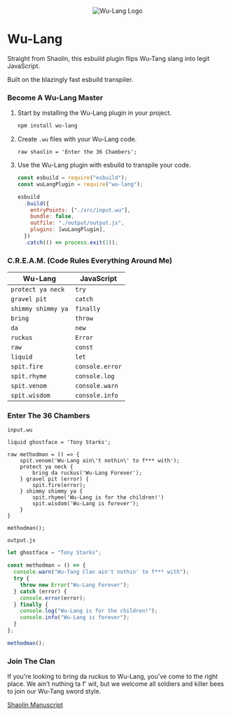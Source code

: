 <div align="center">

![Wu-Lang Logo](assets/wu-lang-logo-300px.png)

</div>

# Wu-Lang

Straight from Shaolin, this esbuild plugin flips Wu-Tang slang into legit JavaScript.

Built on the blazingly fast esbuild transpiler.

### Become A Wu-Lang Master

1. Start by installing the Wu-Lang plugin in your project.

   ```bash
   npm install wu-lang
   ```

2. Create `.wu` files with your Wu-Lang code.

   ```wu
   raw shaolin = 'Enter the 36 Chambers';
   ```

3. Use the Wu-Lang plugin with esbuild to transpile your code.

   ```javascript
   const esbuild = require("esbuild");
   const wuLangPlugin = require("wu-lang");

   esbuild
     .build({
       entryPoints: ["./src/input.wu"],
       bundle: false,
       outfile: "./output/output.js",
       plugins: [wuLangPlugin],
     })
     .catch(() => process.exit(1));
   ```

### C.R.E.A.M. (Code Rules Everything Around Me)

| Wu-Lang            | JavaScript      |
| ------------------ | --------------- |
| `protect ya neck`  | `try`           |
| `gravel pit`       | `catch`         |
| `shimmy shimmy ya` | `finally`       |
| `bring`            | `throw`         |
| `da`               | `new`           |
| `ruckus`           | `Error`         |
| `raw`              | `const`         |
| `liquid`           | `let`           |
| `spit.fire`        | `console.error` |
| `spit.rhyme`       | `console.log`   |
| `spit.venom`       | `console.warn`  |
| `spit.wisdom`      | `console.info`  |

### Enter The 36 Chambers

`input.wu`

```wu"
liquid ghostface = 'Tony Starks';

raw methodman = () => {
    spit.venom('Wu-Lang ain\'t nothin\' to f*** with');
    protect ya neck {
        bring da ruckus('Wu-Lang Forever');
    } gravel pit (error) {
        spit.fire(error);
    } shimmy shimmy ya {
        spit.rhyme('Wu-Lang is for the children!')
        spit.wisdom('Wu-Lang is forever');
    }
}

methodman();
```

`output.js`

```js
let ghostface = "Tony Starks";

const methodman = () => {
  console.warn("Wu-Tang Clan ain't nothin' to f*** with");
  try {
    throw new Error("Wu-Lang Forever");
  } catch (error) {
    console.error(error);
  } finally {
    console.log("Wu-Lang is for the children!");
    console.info("Wu-Lang is forever");
  }
};

methodman();
```

### Join The Clan

If you're looking to bring da ruckus to Wu-Lang, you've come to the right place. We ain't nuthing ta f' wit, but we welcome all soldiers and killer bees to join our Wu-Tang sword style.

[Shaolin Manuscript](CONTRIBUTING.md)
